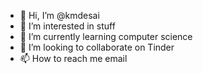 - 👋 Hi, I’m @kmdesai
- 👀 I’m interested in stuff
- 🌱 I’m currently learning computer science
- 💞️ I’m looking to collaborate on Tinder
- 📫 How to reach me email

<!---
kmdesai/kmdesai is a ✨ special ✨ repository because its `README.md` (this file) appears on your GitHub profile.
You can click the Preview link to take a look at your changes.
--->

